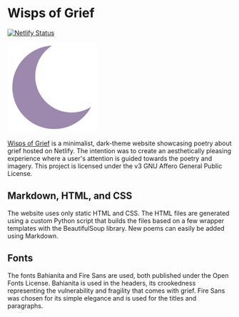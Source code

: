 # Wisps of Grief
[![Netlify Status](https://api.netlify.com/api/v1/badges/1e16154a-3eac-4e15-867b-c953d54a852f/deploy-status)](https://app.netlify.com/projects/wispsofgrief/deploys)

[![Wisps of Grief](/favicons/favicon.svg)](https://wispsofgrief.netlify.app/) 

[Wisps of Grief](https://wispsofgrief.netlify.app/) is a minimalist, dark-theme website showcasing poetry about grief hosted on Netlify. The intention was to create an aesthetically pleasing experience where a user's attention is guided towards the poetry and imagery. This project is licensed under the v3 GNU Affero General Public License.

## Markdown, HTML, and CSS
The website uses only static HTML and CSS. The HTML files are generated using a custom Python script that builds the files based on a few wrapper templates with the BeautifulSoup library. New poems can easily be added using Markdown. 

## Fonts
The fonts Bahianita and Fire Sans are used, both published under the Open Fonts License. Bahianita is used in the headers, its crookedness representing the vulnerability and fragility that comes with grief. Fire Sans was chosen for its simple elegance and is used for the titles and paragraphs. 
